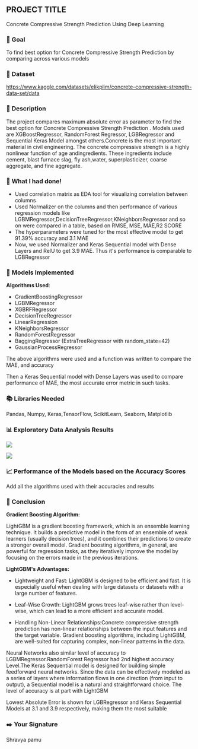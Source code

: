 ## **PROJECT TITLE**

Concrete Compressive Strength Prediction Using Deep Learning

### 🎯 **Goal**

To find best option for Concrete Compressive Strength Prediction by comparing across various models

### 🧵 **Dataset**

https://www.kaggle.com/datasets/elikplim/concrete-compressive-strength-data-set/data

### 🧾 **Description**

The project compares maximum absolute error as parameter to find the best option for Concrete Compressive Strength Prediction . Models used are XGBoostRegressor, RandomForest Regressor, LGBRegressor and Sequential Keras Model amongst others.Concrete is the most important material in civil engineering. The concrete compressive strength is a highly nonlinear function of age andingredients. These ingredients include cement, blast furnace slag, fly ash,water, superplasticizer, coarse aggregate, and fine aggregate.

### 🧮 **What I had done!**
- Used correlation matrix as EDA tool for visualizing correlation between columns
- Used Normalizer on the columns and then performance of  various regression models like LGBMRegressor,DecisionTreeRegressor,KNeighborsRegressor and so on were compared in a table, based on RMSE, MSE, MAE,R2 SCORE
- The hyperparameters were tuned for the most effective model to get 91.39% accuracy and 3.1 MAE
- Now, we used Normalizer and Keras Sequential model with Dense Layers and RelU to get 3.9 MAE. Thus it's performance is comparable to LGBRegressor

### 🚀 **Models Implemented**

**Algorithms Used**:

- GradientBoostingRegressor
- LGBMRegressor
- XGBRFRegressor
- DecisionTreeRegressor
- LinearRegression
- KNeighborsRegressor
- RandomForestRegressor
- BaggingRegressor (ExtraTreeRegressor with random_state=42)
- GaussianProcessRegressor

The above algorithms were used and a function was written to compare the MAE, and accuracy

Then a Keras Sequential model with  Dense Layers was used to compare performance of MAE, the most accurate error metric in such tasks.

### 📚 **Libraries Needed**

Pandas, Numpy, Keras,TensorFlow, ScikitLearn, Seaborn, Matplotlib

### 📊 **Exploratory Data Analysis Results**

![](https://github.com/abhisheks008/DL-Simplified/blob/main/Concrete%20Compressive%20Strength/Images/Screenshot%20(243).png)

![](https://github.com/abhisheks008/DL-Simplified/blob/main/Concrete%20Compressive%20Strength/Images/Screenshot%20(244).png)

### 📈 **Performance of the Models based on the Accuracy Scores**

Add all the algorithms used with their accuracies and results

### 📢 **Conclusion**

**Gradient Boosting Algorithm:**

LightGBM is a gradient boosting framework, which is an ensemble learning technique. It builds a predictive model in the form of an ensemble of weak learners (usually decision trees), and it combines their predictions to create a stronger overall model.
Gradient boosting algorithms, in general, are powerful for regression tasks, as they iteratively improve the model by focusing on the errors made in the previous iterations.

**LightGBM's Advantages:**
- Lightweight and Fast: LightGBM is designed to be efficient and fast. It is especially useful when dealing with large datasets or datasets with a large number of features.

- Leaf-Wise Growth: LightGBM grows trees leaf-wise rather than level-wise, which can lead to a more efficient and accurate model.

- Handling Non-Linear Relationships:Concrete compressive strength prediction has non-linear relationships between the input features and the target variable. Gradient boosting algorithms, including LightGBM, are well-suited for capturing complex, non-linear patterns in the data.

Neural Networks also similar level of accuracy to LGBMRegressor.RandomForest Regressor had 2nd highest accuracy Level.The Keras Sequential model is designed for building simple feedforward neural networks. Since the data can be effectively modeled as a series of layers where information flows in one direction (from input to output), a Sequential model is a natural and straightforward choice. The level of accuracy is at part with LightGBM

Lowest Absolute Error is shown for LGBRegressor and Keras Sequential Models at 3.1 and 3.9 respectively, making them the most suitable

### ✒️ **Your Signature**

Shravya pamu 
